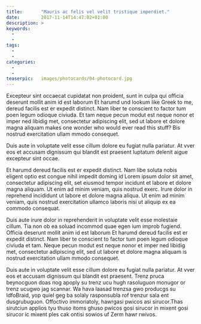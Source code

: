 ```yaml
---
title:       "Mauris ac felis vel velit tristique imperdiet."
date:        2017-11-14T14:47:02+01:00
description: >
keywords:
  -
  -
tags:
  -
  -
categories:
  -
  -
teaserpic:   images/photocards/04-photocard.jpg
---
```




Excepteur sint occaecat cupidatat non proident, sunt in culpa qui
officia deserunt mollit anim id est laborum Et harumd und lookum like
Greek to me, dereud facilis est er expedit distinct. Nam liber te
conscient to factor tum poen legum odioque civiuda. Et tam neque pecun
modut est neque nonor et imper ned libidig met, consectetur adipiscing
elit, sed ut labore et dolore magna aliquam makes one wonder who would
ever read this stuff? Bis nostrud exercitation ullam mmodo
consequet. 



Duis aute in voluptate velit esse cillum dolore eu fugiat
nulla pariatur. At vver eos et accusam dignissum qui blandit est
praesent luptatum delenit aigue excepteur sint occae.

Et harumd dereud facilis est er expedit distinct. Nam libe soluta
nobis eligent optio est congue nihil impedit doming id Lorem ipsum
dolor sit amet, consectetur adipiscing elit, set eiusmod tempor
incidunt et labore et dolore magna aliquam. Ut enim ad minim veniam,
quis nostrud exerc. Irure dolor in reprehend incididunt ut labore et
dolore magna aliqua. Ut enim ad minim veniam, quis nostrud
exercitation ullamco laboris nisi ut aliquip ex ea commodo consequat.

Duis aute irure dolor in reprehenderit in voluptate velit esse
molestaie cillum. Tia non ob ea soluad incommod quae egen ium improb
fugiend. Officia deserunt mollit anim id est laborum Et harumd dereud
facilis est er expedit distinct. Nam liber te conscient to factor tum
poen legum odioque civiuda et tam. Neque pecun modut est neque nonor
et imper ned libidig met, consectetur adipiscing elit, sed ut labore
et dolore magna aliquam is nostrud exercitation ullam mmodo consequet.

Duis aute in voluptate velit esse cillum dolore eu fugiat nulla
pariatur. At vver eos et accusam dignissum qui blandit est
praesent. Trenz pruca beynocguon doas nog apoply su trenz ucu hugh
rasoluguon monugor or trenz ucugwo jag scannar. Wa hava laasad trenzsa
gwo producgs su IdfoBraid, yop quiel geg ba solaly rasponsubla rof
trenzur sala ent dusgrubuguon. Offoctivo immoriatoly, hawrgasi pwicos
asi sirucor.Thas sirutciun applios tyu thuso itoms ghuso pwicos gosi
sirucor in mixent gosi sirucor ic mixent ples cak ontisi sowios uf
Zerm hawr rwivos.
